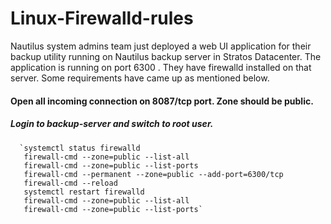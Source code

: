 # Linux-Firewalld-rules
Nautilus system admins team just deployed a web UI application for their backup utility running on Nautilus backup server in Stratos Datacenter. The application is running on port 6300 . They have firewalld installed on that server. Some requirements have came up as mentioned below.   

#### Open all incoming connection on 8087/tcp port. Zone should be public.

##### Login to backup-server and switch to root user.


      `systemctl status firewalld
       firewall-cmd --zone=public --list-all
       firewall-cmd --zone=public --list-ports
       firewall-cmd --permanent --zone=public --add-port=6300/tcp
       firewall-cmd --reload
       systemctl restart firewalld
       firewall-cmd --zone=public --list-all
       firewall-cmd --zone=public --list-ports`
